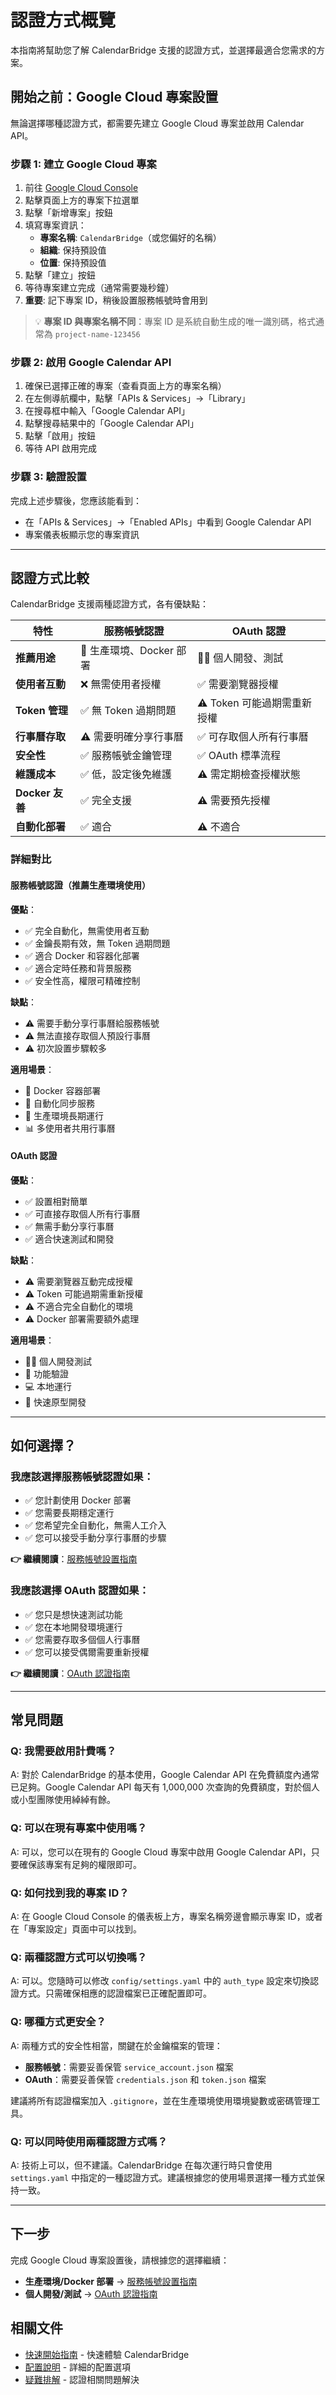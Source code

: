 # 認證方式概覽

本指南將幫助您了解 CalendarBridge 支援的認證方式，並選擇最適合您需求的方案。

## 開始之前：Google Cloud 專案設置

無論選擇哪種認證方式，都需要先建立 Google Cloud 專案並啟用 Calendar API。

### 步驟 1: 建立 Google Cloud 專案

1. 前往 [Google Cloud Console](https://console.cloud.google.com/)
2. 點擊頁面上方的專案下拉選單
3. 點擊「新增專案」按鈕
4. 填寫專案資訊：
   - **專案名稱**: `CalendarBridge`（或您偏好的名稱）
   - **組織**: 保持預設值
   - **位置**: 保持預設值
5. 點擊「建立」按鈕
6. 等待專案建立完成（通常需要幾秒鐘）
7. **重要**: 記下專案 ID，稍後設置服務帳號時會用到

> 💡 **專案 ID 與專案名稱不同**：專案 ID 是系統自動生成的唯一識別碼，格式通常為 `project-name-123456`

### 步驟 2: 啟用 Google Calendar API

1. 確保已選擇正確的專案（查看頁面上方的專案名稱）
2. 在左側導航欄中，點擊「APIs & Services」→「Library」
3. 在搜尋框中輸入「Google Calendar API」
4. 點擊搜尋結果中的「Google Calendar API」
5. 點擊「啟用」按鈕
6. 等待 API 啟用完成

### 步驟 3: 驗證設置

完成上述步驟後，您應該能看到：
- 在「APIs & Services」→「Enabled APIs」中看到 Google Calendar API
- 專案儀表板顯示您的專案資訊

---

## 認證方式比較

CalendarBridge 支援兩種認證方式，各有優缺點：

| 特性 | 服務帳號認證 | OAuth 認證 |
|------|------------|-----------|
| **推薦用途** | 🏢 生產環境、Docker 部署 | 👨‍💻 個人開發、測試 |
| **使用者互動** | ❌ 無需使用者授權 | ✅ 需要瀏覽器授權 |
| **Token 管理** | ✅ 無 Token 過期問題 | ⚠️ Token 可能過期需重新授權 |
| **行事曆存取** | ⚠️ 需要明確分享行事曆 | ✅ 可存取個人所有行事曆 |
| **安全性** | ✅ 服務帳號金鑰管理 | ✅ OAuth 標準流程 |
| **維護成本** | ✅ 低，設定後免維護 | ⚠️ 需定期檢查授權狀態 |
| **Docker 友善** | ✅ 完全支援 | ⚠️ 需要預先授權 |
| **自動化部署** | ✅ 適合 | ⚠️ 不適合 |

### 詳細對比

#### 服務帳號認證（推薦生產環境使用）

**優點**：
- ✅ 完全自動化，無需使用者互動
- ✅ 金鑰長期有效，無 Token 過期問題
- ✅ 適合 Docker 和容器化部署
- ✅ 適合定時任務和背景服務
- ✅ 安全性高，權限可精確控制

**缺點**：
- ⚠️ 需要手動分享行事曆給服務帳號
- ⚠️ 無法直接存取個人預設行事曆
- ⚠️ 初次設置步驟較多

**適用場景**：
- 🐳 Docker 容器部署
- 🔄 自動化同步服務
- 🏢 生產環境長期運行
- 📊 多使用者共用行事曆

#### OAuth 認證

**優點**：
- ✅ 設置相對簡單
- ✅ 可直接存取個人所有行事曆
- ✅ 無需手動分享行事曆
- ✅ 適合快速測試和開發

**缺點**：
- ⚠️ 需要瀏覽器互動完成授權
- ⚠️ Token 可能過期需重新授權
- ⚠️ 不適合完全自動化的環境
- ⚠️ Docker 部署需要額外處理

**適用場景**：
- 👨‍💻 個人開發測試
- 🔬 功能驗證
- 💻 本地運行
- 🚀 快速原型開發

---

## 如何選擇？

### 我應該選擇服務帳號認證如果：

- ✅ 您計劃使用 Docker 部署
- ✅ 您需要長期穩定運行
- ✅ 您希望完全自動化，無需人工介入
- ✅ 您可以接受手動分享行事曆的步驟

**👉 繼續閱讀**：[服務帳號設置指南](service_account.md)

### 我應該選擇 OAuth 認證如果：

- ✅ 您只是想快速測試功能
- ✅ 您在本地開發環境運行
- ✅ 您需要存取多個個人行事曆
- ✅ 您可以接受偶爾需要重新授權

**👉 繼續閱讀**：[OAuth 認證指南](oauth.md)

---

## 常見問題

### Q: 我需要啟用計費嗎？

A: 對於 CalendarBridge 的基本使用，Google Calendar API 在免費額度內通常已足夠。Google Calendar API 每天有 1,000,000 次查詢的免費額度，對於個人或小型團隊使用綽綽有餘。

### Q: 可以在現有專案中使用嗎？

A: 可以，您可以在現有的 Google Cloud 專案中啟用 Google Calendar API，只要確保該專案有足夠的權限即可。

### Q: 如何找到我的專案 ID？

A: 在 Google Cloud Console 的儀表板上方，專案名稱旁邊會顯示專案 ID，或者在「專案設定」頁面中可以找到。

### Q: 兩種認證方式可以切換嗎？

A: 可以。您隨時可以修改 `config/settings.yaml` 中的 `auth_type` 設定來切換認證方式。只需確保相應的認證檔案已正確配置即可。

### Q: 哪種方式更安全？

A: 兩種方式的安全性相當，關鍵在於金鑰檔案的管理：
- **服務帳號**：需要妥善保管 `service_account.json` 檔案
- **OAuth**：需要妥善保管 `credentials.json` 和 `token.json` 檔案

建議將所有認證檔案加入 `.gitignore`，並在生產環境使用環境變數或密碼管理工具。

### Q: 可以同時使用兩種認證方式嗎？

A: 技術上可以，但不建議。CalendarBridge 在每次運行時只會使用 `settings.yaml` 中指定的一種認證方式。建議根據您的使用場景選擇一種方式並保持一致。

---

## 下一步

完成 Google Cloud 專案設置後，請根據您的選擇繼續：

- **生產環境/Docker 部署** → [服務帳號設置指南](service_account.md)
- **個人開發/測試** → [OAuth 認證指南](oauth.md)

## 相關文件

- [快速開始指南](../quickstart.md) - 快速體驗 CalendarBridge
- [配置說明](../reference/configuration.md) - 詳細的配置選項
- [疑難排解](../reference/troubleshooting.md) - 認證相關問題解決
